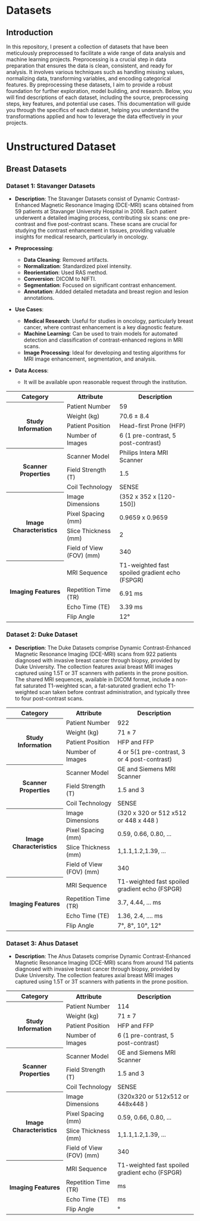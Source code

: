 # Datasets

## Introduction
In this repository, I present a collection of datasets that have been meticulously preprocessed to facilitate a wide range of data analysis and machine learning projects. Preprocessing is a crucial step in data preparation that ensures the data is clean, consistent, and ready for analysis. It involves various techniques such as handling missing values, normalizing data, transforming variables, and encoding categorical features. By preprocessing these datasets, I aim to provide a robust foundation for further exploration, model building, and research.
Below, you will find descriptions of each dataset, including the source, preprocessing steps, key features, and potential use cases. This documentation will guide you through the specifics of each dataset, helping you understand the transformations applied and how to leverage the data effectively in your projects.

# Unstructured Dataset
## Breast Datasets
### Dataset 1: Stavanger Datasets
- **Description**: The Stavanger Datasets consist of Dynamic Contrast-Enhanced Magnetic Resonance Imaging (DCE-MRI) scans obtained from 59 patients at Stavanger University Hospital in 2008. Each patient underwent a detailed imaging process, contributing six scans: one pre-contrast and five post-contrast scans. These scans are crucial for studying the contrast enhancement in tissues, providing valuable insights for medical research, particularly in oncology.

- **Preprocessing**:
  - **Data Cleaning**: Removed artifacts.
  - **Normalization**: Standardized pixel intensity.
  - **Reorientation**: Used RAS method.
  - **Conversion**: DICOM to NIFTI.
  - **Segmentation**: Focused on significant contrast enhancement.
  - **Annotation**: Added detailed metadata and breast region and lesion annotations.
- **Use Cases**:
  - **Medical Research**: Useful for studies in oncology, particularly breast cancer, where contrast enhancement is a key diagnostic feature.
  - **Machine Learning**: Can be used to train models for automated detection and classification of contrast-enhanced regions in MRI scans.
  - **Image Processing**: Ideal for developing and testing algorithms for MRI image enhancement, segmentation, and analysis.
- **Data Access**:
  - It will be available upon reasonable request through the institution.
  
<table>
  <tr>
    <th>Category</th>
    <th>Attribute</th>
    <th>Description</th>
  </tr>
  <tr>
<th rowspan="4">Study Information</th>
    <td>Patient Number</td>
    <td>59</td>
  </tr>
  <tr>
    <td>Weight (kg)</td>
    <td>70.6 ± 8.4</td>
  </tr>
  <tr>
    <td>Patient Position</td>
    <td>Head-first Prone (HFP)</td>
  </tr>
  <tr>
    <td>Number of Images</td>
    <td>6 (1 pre-contrast, 5 post-contrast)</td>
  </tr>
  <tr>
    <th rowspan="3">Scanner Properties</th>
    <td>Scanner Model</td>
    <td>Philips Intera MRI Scanner</td>
  </tr>
  <tr>
    <td>Field Strength (T)</td>
    <td>1.5</td>
  </tr>
  <tr>
    <td>Coil Technology</td>
    <td>SENSE</td>
  </tr>
  <tr>
    <th rowspan="4">Image Characteristics</th>
    <td>Image Dimensions</td>
    <td>(352 x 352 x [120-150]) </td>
  </tr>
  <tr>
    <td>Pixel Spacing (mm)</td>
    <td>0.9659 x 0.9659</td>
  </tr>
  <tr>
    <td>Slice Thickness (mm)</td>
    <td>2</td>
  </tr>
  <tr>
    <td>Field of View (FOV) (mm)</td>
    <td>340</td>
  </tr>
  <tr>
    <th rowspan="4">Imaging Features</th>
    <td>MRI Sequence</td>
    <td>T1-weighted fast spoiled gradient echo (FSPGR)</td>
  </tr>
  <tr>
    <td>Repetition Time (TR)</td>
    <td>6.91 ms</td>
  </tr>
  <tr>
    <td>Echo Time (TE)</td>
    <td>3.39 ms</td>
  </tr>
  <tr>
    <td>Flip Angle</td>
    <td>12°</td>
  </tr>
</table>

### Dataset 2: Duke Dataset
- **Description**: The Duke Datasets comprise Dynamic Contrast-Enhanced Magnetic Resonance Imaging (DCE-MRI) scans from 922 patients diagnosed with invasive breast cancer through biopsy, provided by Duke University. The collection features axial breast MRI images captured using 1.5T or 3T scanners with patients in the prone position. The shared MRI sequences, available in DICOM format, include a non-fat saturated T1-weighted scan, a fat-saturated gradient echo T1-weighted scan taken before contrast administration, and typically three to four post-contrast scans.

<table>
  <tr>
    <th>Category</th>
    <th>Attribute</th>
    <th>Description</th>
  </tr>
  <tr>
<th rowspan="4">Study Information</th>
    <td>Patient Number</td>
    <td>922</td>
  </tr>
  <tr>
    <td>Weight (kg)</td>
    <td>71 ± 7</td>
  </tr>
  <tr>
    <td>Patient Position</td>
    <td>HFP and FFP</td>
  </tr>
  <tr>
    <td>Number of Images</td>
    <td> 4 or 5(1 pre-contrast, 3 or 4 post-contrast)</td>
  </tr>
  <tr>
    <th rowspan="3">Scanner Properties</th>
    <td>Scanner Model</td>
    <td>GE and Siemens MRI Scanner</td>
  </tr>
  <tr>
    <td>Field Strength (T)</td>
    <td>1.5 and 3</td>
  </tr>
  <tr>
    <td>Coil Technology</td>
    <td>SENSE</td>
  </tr>
  <tr>
    <th rowspan="4">Image Characteristics</th>
    <td>Image Dimensions</td>
    <td>(320 x 320 or 512 x512 or 448 x 448 ) </td>
  </tr>
  <tr>
    <td>Pixel Spacing (mm)</td>
    <td>0.59, 0.66, 0.80, ...</td>
  </tr>
  <tr>
    <td>Slice Thickness (mm)</td>
    <td>1,1.1,1.2,1.39, ...</td>
  </tr>
  <tr>
    <td>Field of View (FOV) (mm)</td>
    <td>340</td>
  </tr>
  <tr>
    <th rowspan="4">Imaging Features</th>
    <td>MRI Sequence</td>
    <td>T1-weighted fast spoiled gradient echo (FSPGR)</td>
  </tr>
  <tr>
    <td>Repetition Time (TR)</td>
    <td>3.7, 4.44, ... ms</td>
  </tr>
  <tr>
    <td>Echo Time (TE)</td>
    <td>1.36, 2.4, .... ms</td>
  </tr>
  <tr>
    <td>Flip Angle</td>
    <td>7°, 8°, 10°, 12°</td>
  </tr>
</table>

### Dataset 3: Ahus Dataset
- **Description**: The Ahus Datasets comprise Dynamic Contrast-Enhanced Magnetic Resonance Imaging (DCE-MRI) scans from around 114 patients diagnosed with invasive breast cancer through biopsy, provided by Duke University. The collection features axial breast MRI images captured using 1.5T or 3T scanners with patients in the prone position. 

<table>
  <tr>
    <th>Category</th>
    <th>Attribute</th>
    <th>Description</th>
  </tr>
  <tr>
<th rowspan="4">Study Information</th>
    <td>Patient Number</td>
    <td>114</td>
  </tr>
  <tr>
    <td>Weight (kg)</td>
    <td>71 ± 7</td>
  </tr>
  <tr>
    <td>Patient Position</td>
    <td>HFP and FFP</td>
  </tr>
  <tr>
    <td>Number of Images</td>
    <td> 6 (1 pre-contrast, 5 post-contrast)</td>
  </tr>
  <tr>
    <th rowspan="3">Scanner Properties</th>
    <td>Scanner Model</td>
    <td>GE and Siemens MRI Scanner</td>
  </tr>
  <tr>
    <td>Field Strength (T)</td>
    <td>1.5 and 3</td>
  </tr>
  <tr>
    <td>Coil Technology</td>
    <td>SENSE</td>
  </tr>
  <tr>
    <th rowspan="4">Image Characteristics</th>
    <td>Image Dimensions</td>
    <td>(320x320 or 512x512 or 448x448 ) </td>
  </tr>
  <tr>
    <td>Pixel Spacing (mm)</td>
    <td>0.59, 0.66, 0.80, ...</td>
  </tr>
  <tr>
    <td>Slice Thickness (mm)</td>
    <td>1,1.1,1.2,1.39, ...</td>
  </tr>
  <tr>
    <td>Field of View (FOV) (mm)</td>
    <td>340</td>
  </tr>
  <tr>
    <th rowspan="4">Imaging Features</th>
    <td>MRI Sequence</td>
    <td>T1-weighted fast spoiled gradient echo (FSPGR)</td>
  </tr>
  <tr>
    <td>Repetition Time (TR)</td>
    <td>  ms</td>
  </tr>
  <tr>
    <td>Echo Time (TE)</td>
    <td>  ms</td>
  </tr>
  <tr>
    <td>Flip Angle</td>
    <td> °</td>
  </tr>
</table>


